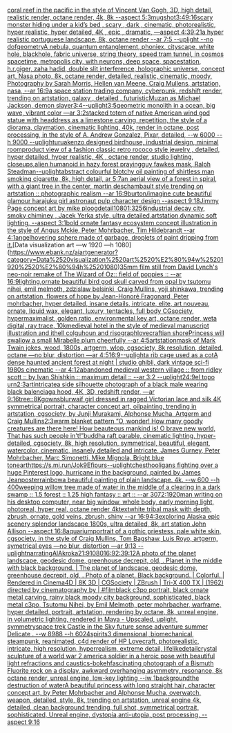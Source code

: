 [coral reef in the pacific in the style of Vincent Van Gogh, 3D, high detail, realistic render, octane render, 4k, 8k --aspect 5:3](https://www.ebank.nz/aiartgenerator?category=coral%2520reef%2520in%2520the%2520pacific%2520in%2520the%2520style%2520of%2520Vincent%2520Van%2520Gogh%2C%25203D%2C%2520high%2520detail%2C%2520realistic%2520render%2C%2520octane%2520render%2C%25204k%2C%25208k%2520--aspect%25205%3A3)[mugshot](https://www.ebank.nz/aiartgenerator?category=mugshot)[3:4](https://www.ebank.nz/aiartgenerator?category=3%3A4)[9:16](https://www.ebank.nz/aiartgenerator?category=9%3A16)[scary monster hiding under a kid’s bed , scary , dark , cinematic, photorealistic, hyper realistic, hyper detailed, 4K , epic , dramatic, —aspect 4:3](https://www.ebank.nz/aiartgenerator?category=scary%2520monster%2520hiding%2520under%2520a%2520kid%E2%80%99s%2520bed%2520%2C%2520scary%2520%2C%2520dark%2520%2C%2520cinematic%2C%2520photorealistic%2C%2520hyper%2520realistic%2C%2520hyper%2520detailed%2C%25204K%2520%2C%2520epic%2520%2C%2520dramatic%2C%2520%E2%80%94aspect%25204%3A3)[9:21](https://www.ebank.nz/aiartgenerator?category=9%3A21)[a hyper realistic portuguese landscape, 8k, octane render --ar 7:5 --uplight --no dof](https://www.ebank.nz/aiartgenerator?category=a%2520hyper%2520realistic%2520portuguese%2520landscape%2C%25208k%2C%2520octane%2520render%2520--ar%25207%3A5%2520--uplight%2520--no%2520dof)[geometry](https://www.ebank.nz/aiartgenerator?category=geometry)[A nebula, quantum entanglement, phoniex, cityscape, white hole, blackhole, fabric universe, string theory, speed tram tunnel, in cosmos spacetime, metropolis city, with neurons, deep space, spacestation, h.r.giger, zaha hadid, double slit interference, holographic universe, concept art, Nasa photo, 8k, octane render, detailed, realistic, cinematic, moody, Photography by Sarah Morris, Hellen van Meene, Craig Mullens, artstation, nasa, --ar 16:9](https://www.ebank.nz/aiartgenerator?category=A%2520nebula%2C%2520quantum%2520entanglement%2C%2520phoniex%2C%2520cityscape%2C%2520white%2520hole%2C%2520blackhole%2C%2520fabric%2520universe%2C%2520string%2520theory%2C%2520speed%2520tram%2520tunnel%2C%2520in%2520cosmos%2520spacetime%2C%2520metropolis%2520city%2C%2520with%2520neurons%2C%2520deep%2520space%2C%2520spacestation%2C%2520h.r.giger%2C%2520zaha%2520hadid%2C%2520double%2520slit%2520interference%2C%2520holographic%2520universe%2C%2520concept%2520art%2C%2520Nasa%2520photo%2C%25208k%2C%2520octane%2520render%2C%2520detailed%2C%2520realistic%2C%2520cinematic%2C%2520moody%2C%2520Photography%2520by%2520Sarah%2520Morris%2C%2520Hellen%2520van%2520Meene%2C%2520Craig%2520Mullens%2C%2520artstation%2C%2520nasa%2C%2520--ar%252016%3A9)[a space station trading company, cyberpunk, redshift render, trending on artstation, galaxy , detailed , futuristic](https://www.ebank.nz/aiartgenerator?category=a%2520space%2520station%2520trading%2520company%2C%2520cyberpunk%2C%2520redshift%2520render%2C%2520trending%2520on%2520artstation%2C%2520galaxy%2520%2C%2520detailed%2520%2C%2520futuristic)[Muzan as Michael Jackson, demon slayer](https://www.ebank.nz/aiartgenerator?category=Muzan%2520as%2520Michael%2520Jackson%2C%2520demon%2520slayer)[3:4](https://www.ebank.nz/aiartgenerator?category=3%3A4)[--uplight](https://www.ebank.nz/aiartgenerator?category=--uplight)[3:5](https://www.ebank.nz/aiartgenerator?category=3%3A5)[geometric monolith in a ocean, big wave, vibrant color —ar 3:2](https://www.ebank.nz/aiartgenerator?category=geometric%2520monolith%2520in%2520a%2520ocean%2C%2520big%2520wave%2C%2520vibrant%2520color%2520%E2%80%94ar%25203%3A2)[stacked totem of native American wind god statue with headdress as a limestone carving, repetition, the style of a diorama, claymation, cinematic lighting, 40k, render in octane, post processing, in the style of A. Andrew Gonzalez, Pixar, detailed, --w 6000 --h 9000 --uplight](https://www.ebank.nz/aiartgenerator?category=stacked%2520totem%2520of%2520native%2520American%2520wind%2520god%2520statue%2520with%2520headdress%2520as%2520a%2520limestone%2520carving%2C%2520repetition%2C%2520the%2520style%2520of%2520a%2520diorama%2C%2520claymation%2C%2520cinematic%2520lighting%2C%252040k%2C%2520render%2520in%2520octane%2C%2520post%2520processing%2C%2520in%2520the%2520style%2520of%2520A.%2520Andrew%2520Gonzalez%2C%2520Pixar%2C%2520detailed%2C%2520--w%25206000%2520--h%25209000%2520--uplight)[urua](https://www.ebank.nz/aiartgenerator?category=urua)[kenzo designed birdhouse, industrial design, minimal room](https://www.ebank.nz/aiartgenerator?category=kenzo%2520designed%2520birdhouse%2C%2520industrial%2520design%2C%2520minimal%2520room)[product view of a fashion classic retro rococo style jewelry , detailed, hyper detailed, hyper realistic, 4K , octane render, studio lighting, closeups,](https://www.ebank.nz/aiartgenerator?category=product%2520view%2520of%2520a%2520fashion%2520classic%2520retro%2520rococo%2520style%2520jewelry%2520%2C%2520detailed%2C%2520hyper%2520detailed%2C%2520hyper%2520realistic%2C%25204K%2520%2C%2520octane%2520render%2C%2520studio%2520lighting%2C%2520closeups%2C)[alien humanoid in hazy forest praying](https://www.ebank.nz/aiartgenerator?category=alien%2520humanoid%2520in%2520hazy%2520forest%2520praying)[guy fawkes mask, Ralph Steadman](https://www.ebank.nz/aiartgenerator?category=guy%2520fawkes%2520mask%2C%2520Ralph%2520Steadman)[--uplight](https://www.ebank.nz/aiartgenerator?category=--uplight)[abstract colourful blotchy oil painting of shirtless man smoking cigarette, 8k, high detail, ar 5:7](https://www.ebank.nz/aiartgenerator?category=abstract%2520colourful%2520blotchy%2520oil%2520painting%2520of%2520shirtless%2520man%2520smoking%2520cigarette%2C%25208k%2C%2520high%2520detail%2C%2520ar%25205%3A7)[](https://www.ebank.nz/aiartgenerator?category=)[an aerial view of a forest in spiral, with a giant tree in the center, martin deschambault style trending on artstation :: photographic realism --ar 16:9](https://www.ebank.nz/aiartgenerator?category=an%2520aerial%2520view%2520of%2520a%2520forest%2520in%2520spiral%2C%2520with%2520a%2520giant%2520tree%2520in%2520the%2520center%2C%2520martin%2520deschambault%2520style%2520trending%2520on%2520artstation%2520%3A%3A%2520photographic%2520realism%2520--ar%252016%3A9)[burton](https://www.ebank.nz/aiartgenerator?category=burton)[/imagine cute beautiful glamour harajuku girl astronaut pulp character design  --aspect 9:18](https://www.ebank.nz/aiartgenerator?category=/imagine%2520cute%2520beautiful%2520glamour%2520harajuku%2520girl%2520astronaut%2520pulp%2520character%2520design%2520%2520--aspect%25209%3A18)[Jimmy Page concept art by mike ploog](https://www.ebank.nz/aiartgenerator?category=Jimmy%2520Page%2520concept%2520art%2520by%2520mike%2520ploog)[detail](https://www.ebank.nz/aiartgenerator?category=detail)[1080](https://www.ebank.nz/aiartgenerator?category=1080)[1:3](https://www.ebank.nz/aiartgenerator?category=1%3A3)[256](https://www.ebank.nz/aiartgenerator?category=256)[industrial decay city, smoky chiminey , Jacek Yerka style, ultra detailed,artstation,dynamic soft lighting, --aspect 3:1](https://www.ebank.nz/aiartgenerator?category=industrial%2520decay%2520city%2C%2520smoky%2520chiminey%2520%2C%2520Jacek%2520Yerka%2520style%2C%2520ultra%2520detailed%2Cartstation%2Cdynamic%2520soft%2520lighting%2C%2520--aspect%25203%3A1)[bold ornate fantasy ecosystem concept illustration in the style of Angus Mckie, Peter Mohrbacher, Tim Hildebrandt --ar 4:1](https://www.ebank.nz/aiartgenerator?category=bold%2520ornate%2520fantasy%2520ecosystem%2520concept%2520illustration%2520in%2520the%2520style%2520of%2520Angus%2520Mckie%2C%2520Peter%2520Mohrbacher%2C%2520Tim%2520Hildebrandt%2520--ar%25204%3A1)[angel](https://www.ebank.nz/aiartgenerator?category=angel)[hovering sphere made of garbage, droplets of paint dripping from it.](https://www.ebank.nz/aiartgenerator?category=hovering%2520sphere%2520made%2520of%2520garbage%2C%2520droplets%2520of%2520paint%2520dripping%2520from%2520it.)[Data visualization art —w 1920 —h 1080](https://www.ebank.nz/aiartgenerator?category=Data%2520visualization%2520art%2520%E2%80%94w%25201920%2520%E2%80%94h%25201080)[35mm film still from David Lynch's neo-noir remake of The Wizard of Oz:: field of poppies :: --ar 16:9](https://www.ebank.nz/aiartgenerator?category=35mm%2520film%2520still%2520from%2520David%2520Lynch%27s%2520neo-noir%2520remake%2520of%2520The%2520Wizard%2520of%2520Oz%3A%3A%2520field%2520of%2520poppies%2520%3A%3A%2520--ar%252016%3A9)[lighting,](https://www.ebank.nz/aiartgenerator?category=lighting%2C)[ornate beautiful bird god skull carved from opal by tsutomu nihei, emil melmoth, zdzislaw belsinki, Craig Mullins, yoji shinkawa, trending on artstation, flowers of hope by Jean-Honoré Fragonard, Peter mohrbacher, hyper detailed, insane details, intricate, elite, art nouveau, ornate, liquid wax, elegant, luxury, tentacles, full body CGsociety, hypermaximalist, golden ratio, environmental key art, octane render, weta digital, ray trace, 10k](https://www.ebank.nz/aiartgenerator?category=ornate%2520beautiful%2520bird%2520god%2520skull%2520carved%2520from%2520opal%2520by%2520tsutomu%2520nihei%2C%2520emil%2520melmoth%2C%2520zdzislaw%2520belsinki%2C%2520Craig%2520Mullins%2C%2520yoji%2520shinkawa%2C%2520trending%2520on%2520artstation%2C%2520flowers%2520of%2520hope%2520by%2520Jean-Honor%C3%A9%2520Fragonard%2C%2520Peter%2520mohrbacher%2C%2520hyper%2520detailed%2C%2520insane%2520details%2C%2520intricate%2C%2520elite%2C%2520art%2520nouveau%2C%2520ornate%2C%2520liquid%2520wax%2C%2520elegant%2C%2520luxury%2C%2520tentacles%2C%2520full%2520body%2520CGsociety%2C%2520hypermaximalist%2C%2520golden%2520ratio%2C%2520environmental%2520key%2520art%2C%2520octane%2520render%2C%2520weta%2520digital%2C%2520ray%2520trace%2C%252010k)[medieval hotel in the style of medieval manuscript illustration and ithell colguhoun and risograph](https://www.ebank.nz/aiartgenerator?category=medieval%2520hotel%2520in%2520the%2520style%2520of%2520medieval%2520manuscript%2520illustration%2520and%2520ithell%2520colguhoun%2520and%2520risograph)[lovecraftian shore](https://www.ebank.nz/aiartgenerator?category=lovecraftian%2520shore)[Princess will swallow a small Mirabelle plum cheerfully --ar 4:5](https://www.ebank.nz/aiartgenerator?category=Princess%2520will%2520swallow%2520a%2520small%2520Mirabelle%2520plum%2520cheerfully%2520--ar%25204%3A5)[artstation](https://www.ebank.nz/aiartgenerator?category=artstation)[mask of Mark Twain jokes, wood, 1800s, artgerm, wlop, cgsociety, 8k resolution, detailed, octane —no blur, distortion —ar 4:5](https://www.ebank.nz/aiartgenerator?category=mask%2520of%2520Mark%2520Twain%2520jokes%2C%2520wood%2C%25201800s%2C%2520artgerm%2C%2520wlop%2C%2520cgsociety%2C%25208k%2520resolution%2C%2520detailed%2C%2520octane%2520%E2%80%94no%2520blur%2C%2520distortion%2520%E2%80%94ar%25204%3A5)[16:9](https://www.ebank.nz/aiartgenerator?category=16%3A9)[--uplight](https://www.ebank.nz/aiartgenerator?category=--uplight)[a rib cage used as a cot](https://www.ebank.nz/aiartgenerator?category=a%2520rib%2520cage%2520used%2520as%2520a%2520cot)[A dense haunted ancient forest at night | studio ghibli, dark vintage sci-fi 1980s cinematic --ar 4:12](https://www.ebank.nz/aiartgenerator?category=A%2520dense%2520haunted%2520ancient%2520forest%2520at%2520night%2520%7C%2520studio%2520ghibli%2C%2520dark%2520vintage%2520sci-fi%25201980s%2520cinematic%2520--ar%25204%3A12)[abandoned medieval western village :: from ridley scott :: by Ivan Shishkin :: maximum detail :: --ar 3:2 --uplight](https://www.ebank.nz/aiartgenerator?category=abandoned%2520medieval%2520western%2520village%2520%3A%3A%2520from%2520ridley%2520scott%2520%3A%3A%2520by%2520Ivan%2520Shishkin%2520%3A%3A%2520maximum%2520detail%2520%3A%3A%2520--ar%25203%3A2%2520--uplight)[24:9](https://www.ebank.nz/aiartgenerator?category=24%3A9)[el topo urn](https://www.ebank.nz/aiartgenerator?category=el%2520topo%2520urn)[2:3](https://www.ebank.nz/aiartgenerator?category=2%3A3)[art](https://www.ebank.nz/aiartgenerator?category=art)[intricate](https://www.ebank.nz/aiartgenerator?category=intricate)[a side silhouette photograph of a black male wearing black balenciaga hood, 4K, 3D, redshift render, —ar 9:16](https://www.ebank.nz/aiartgenerator?category=a%2520side%2520silhouette%2520photograph%2520of%2520a%2520black%2520male%2520wearing%2520black%2520balenciaga%2520hood%2C%25204K%2C%25203D%2C%2520redshift%2520render%2C%2520%E2%80%94ar%25209%3A16)[tree::](https://www.ebank.nz/aiartgenerator?category=tree%3A%3A)[8K](https://www.ebank.nz/aiartgenerator?category=8K)[gowns](https://www.ebank.nz/aiartgenerator?category=gowns)[blur](https://www.ebank.nz/aiartgenerator?category=blur)[waif girl dressed in ragged Victorian lace and silk 4K symmetrical portrait, character concept art, oilpainting, trending in artstation, cgsociety, by Junji Murakami, Alphonse Mucha, Artgerm and Craig Mullins](https://www.ebank.nz/aiartgenerator?category=waif%2520girl%2520dressed%2520in%2520ragged%2520Victorian%2520lace%2520and%2520silk%25204K%2520symmetrical%2520portrait%2C%2520character%2520concept%2520art%2C%2520oilpainting%2C%2520trending%2520in%2520artstation%2C%2520cgsociety%2C%2520by%2520Junji%2520Murakami%2C%2520Alphonse%2520Mucha%2C%2520Artgerm%2520and%2520Craig%2520Mullins)[2:3](https://www.ebank.nz/aiartgenerator?category=2%3A3)[warm blanket pattern “O, wonder! How many goodly creatures are there here! How beauteous mankind is! O brave new world, That has such people in't!”](https://www.ebank.nz/aiartgenerator?category=warm%2520blanket%2520pattern%2520%E2%80%9CO%2C%2520wonder%21%2520How%2520many%2520goodly%2520creatures%2520are%2520there%2520here%21%2520How%2520beauteous%2520mankind%2520is%21%2520O%2520brave%2520new%2520world%2C%2520That%2520has%2520such%2520people%2520in%27t%21%E2%80%9D)[buddha raft parable, cinematic lighting, hyper-detailed, cgsociety, 8k, high resolution, symmetrical, beautiful, elegant, watercolor, cinematic, insanely detailed and intricate, James Gurney, Peter Mohrbacher, Marc Simonetti, Mike Mignola, Bright blue tone](https://www.ebank.nz/aiartgenerator?category=buddha%2520raft%2520parable%2C%2520cinematic%2520lighting%2C%2520hyper-detailed%2C%2520cgsociety%2C%25208k%2C%2520high%2520resolution%2C%2520symmetrical%2C%2520beautiful%2C%2520elegant%2C%2520watercolor%2C%2520cinematic%2C%2520insanely%2520detailed%2520and%2520intricate%2C%2520James%2520Gurney%2C%2520Peter%2520Mohrbacher%2C%2520Marc%2520Simonetti%2C%2520Mike%2520Mignola%2C%2520Bright%2520blue%2520tone)[art](https://www.ebank.nz/aiartgenerator?category=art)[<https://s.mj.run/Jok9Efipurs>](https://www.ebank.nz/aiartgenerator?category=%3Chttps%3A//s.mj.run/Jok9Efipurs%3E)[--uplight](https://www.ebank.nz/aiartgenerator?category=--uplight)[chest](https://www.ebank.nz/aiartgenerator?category=chest)[hooligans fighting over a huge Pinterest logo, hurricane in the background, painted by James Jean](https://www.ebank.nz/aiartgenerator?category=hooligans%2520fighting%2520over%2520a%2520huge%2520Pinterest%2520logo%2C%2520hurricane%2520in%2520the%2520background%2C%2520painted%2520by%2520James%2520Jean)[poster](https://www.ebank.nz/aiartgenerator?category=poster)[rainbow](https://www.ebank.nz/aiartgenerator?category=rainbow)[a beautiful painting of plain landscape. 4k. --w 600 --h 400](https://www.ebank.nz/aiartgenerator?category=a%2520beautiful%2520painting%2520of%2520plain%2520landscape.%25204k.%2520--w%2520600%2520--h%2520400)[weeping willow tree made of water in the middle of a clearing in a dark swamp :: 1.5 forest :: 1.25 high fantasy :: art :: --ar 3072:1920](https://www.ebank.nz/aiartgenerator?category=weeping%2520willow%2520tree%2520made%2520of%2520water%2520in%2520the%2520middle%2520of%2520a%2520clearing%2520in%2520a%2520dark%2520swamp%2520%3A%3A%25201.5%2520forest%2520%3A%3A%25201.25%2520high%2520fantasy%2520%3A%3A%2520art%2520%3A%3A%2520--ar%25203072%3A1920)[man writing on his desktop computer, near big window, whole body, early morning light, photoreal, hyper real, octane render 4k](https://www.ebank.nz/aiartgenerator?category=man%2520writing%2520on%2520his%2520desktop%2520computer%2C%2520near%2520big%2520window%2C%2520whole%2520body%2C%2520early%2520morning%2520light%2C%2520photoreal%2C%2520hyper%2520real%2C%2520octane%2520render%25204k)[text](https://www.ebank.nz/aiartgenerator?category=text)[white tribal mask with depth, zbrush, ornate, gold veins, zbrush, shiny --ar 16:9](https://www.ebank.nz/aiartgenerator?category=white%2520tribal%2520mask%2520with%2520depth%2C%2520zbrush%2C%2520ornate%2C%2520gold%2520veins%2C%2520zbrush%2C%2520shiny%2520--ar%252016%3A9)[4:3](https://www.ebank.nz/aiartgenerator?category=4%3A3)[exploring Alaska epic scenery splendor landscape 1800s, ultra detailed, 8k, art station John Allison  --aspect 16:8](https://www.ebank.nz/aiartgenerator?category=exploring%2520Alaska%2520epic%2520scenery%2520splendor%2520landscape%25201800s%2C%2520ultra%2520detailed%2C%25208k%2C%2520art%2520station%2520John%2520Allison%2520%2520--aspect%252016%3A8)[aquarium](https://www.ebank.nz/aiartgenerator?category=aquarium)[portrait of a gothic priestess, pale white skin, cgsociety, in the style of  Craig Mullins, Tom Bagshaw, Luis Royo, artgerm, symetrical eyes —no blur, distortion —ar 9:13 --uplight](https://www.ebank.nz/aiartgenerator?category=portrait%2520of%2520a%2520gothic%2520priestess%2C%2520pale%2520white%2520skin%2C%2520cgsociety%2C%2520in%2520the%2520style%2520of%2520%2520Craig%2520Mullins%2C%2520Tom%2520Bagshaw%2C%2520Luis%2520Royo%2C%2520artgerm%2C%2520symetrical%2520eyes%2520%E2%80%94no%2520blur%2C%2520distortion%2520%E2%80%94ar%25209%3A13%2520--uplight)[narrating](https://www.ebank.nz/aiartgenerator?category=narrating)[AlAkroka](https://www.ebank.nz/aiartgenerator?category=AlAkroka)[21:9](https://www.ebank.nz/aiartgenerator?category=21%3A9)[1080](https://www.ebank.nz/aiartgenerator?category=1080)[16:9](https://www.ebank.nz/aiartgenerator?category=16%3A9)[2:3](https://www.ebank.nz/aiartgenerator?category=2%3A3)[9:12](https://www.ebank.nz/aiartgenerator?category=9%3A12)[A photo of the planet landscape, geodesic dome, greenhouse decrepit, old, . Planet in the middle with black background. | The planet of landscape, geodesic dome, greenhouse decrepit, old, . Photo of a planet. Black background. | Colorful. | Rendered in Cinema4D | 8K 3D | CGSociety | ZBrush | Tri-X 400 TX | (1962) directed by cinematography by | #film](https://www.ebank.nz/aiartgenerator?category=A%2520photo%2520of%2520the%2520planet%2520landscape%2C%2520geodesic%2520dome%2C%2520greenhouse%2520decrepit%2C%2520old%2C%2520.%2520Planet%2520in%2520the%2520middle%2520with%2520black%2520background.%2520%7C%2520The%2520planet%2520of%2520landscape%2C%2520geodesic%2520dome%2C%2520greenhouse%2520decrepit%2C%2520old%2C%2520.%2520Photo%2520of%2520a%2520planet.%2520Black%2520background.%2520%7C%2520Colorful.%2520%7C%2520Rendered%2520in%2520Cinema4D%2520%7C%25208K%25203D%2520%7C%2520CGSociety%2520%7C%2520ZBrush%2520%7C%2520Tri-X%2520400%2520TX%2520%7C%2520%281962%29%2520directed%2520by%2520cinematography%2520by%2520%7C%2520%23film)[black c3po portrait, black ornate metal carving, rainy black moody city background, sophisticated, black metal c3po, Tsutomu Nihei, by Emil Melmoth, peter mohrbacher, warframe, hyper detailed, portrait, artstation, rendering by octane, 8k, unreal engine, in volumetric lighting, rendered in Maya - Upscaled, uplight, symmetry](https://www.ebank.nz/aiartgenerator?category=black%2520c3po%2520portrait%2C%2520black%2520ornate%2520metal%2520carving%2C%2520rainy%2520black%2520moody%2520city%2520background%2C%2520sophisticated%2C%2520black%2520metal%2520c3po%2C%2520Tsutomu%2520Nihei%2C%2520by%2520Emil%2520Melmoth%2C%2520peter%2520mohrbacher%2C%2520warframe%2C%2520hyper%2520detailed%2C%2520portrait%2C%2520artstation%2C%2520rendering%2520by%2520octane%2C%25208k%2C%2520unreal%2520engine%2C%2520in%2520volumetric%2520lighting%2C%2520rendered%2520in%2520Maya%2520-%2520Upscaled%2C%2520uplight%2C%2520symmetry)[space trek Castle in the Sky future sense adventure summer  Delicate  . --w 8988 --h 6024](https://www.ebank.nz/aiartgenerator?category=space%2520trek%2520Castle%2520in%2520the%2520Sky%2520future%2520sense%2520adventure%2520summer%2520%2520Delicate%2520%2520.%2520--w%25208988%2520--h%25206024)[spirits](https://www.ebank.nz/aiartgenerator?category=spirits)[3 dimensional, biomechanical, steampunk, reanimated, c4d render of HP Lovecraft, photorealistic, intricate, high resolution, hyperrealism, extreme detail, lifelike](https://www.ebank.nz/aiartgenerator?category=3%2520dimensional%2C%2520biomechanical%2C%2520steampunk%2C%2520reanimated%2C%2520c4d%2520render%2520of%2520HP%2520Lovecraft%2C%2520photorealistic%2C%2520intricate%2C%2520high%2520resolution%2C%2520hyperrealism%2C%2520extreme%2520detail%2C%2520lifelike)[detail](https://www.ebank.nz/aiartgenerator?category=detail)[crystal sculpture of a world war 2 america soldier in a heroic pose with beautiful light refractions and caustics](https://www.ebank.nz/aiartgenerator?category=crystal%2520sculpture%2520of%2520a%2520world%2520war%25202%2520america%2520soldier%2520in%2520a%2520heroic%2520pose%2520with%2520beautiful%2520light%2520refractions%2520and%2520caustics)[-](https://www.ebank.nz/aiartgenerator?category=-)[bokeh](https://www.ebank.nz/aiartgenerator?category=bokeh)[fascinating photograph of a Bismuth Fluorite rock on a display, awkward overhanging asymmetry, resonance, 8k octane render, unreal engine, low-key lighting --iw 1](https://www.ebank.nz/aiartgenerator?category=fascinating%2520photograph%2520of%2520a%2520Bismuth%2520Fluorite%2520rock%2520on%2520a%2520display%2C%2520awkward%2520overhanging%2520asymmetry%2C%2520resonance%2C%25208k%2520octane%2520render%2C%2520unreal%2520engine%2C%2520low-key%2520lighting%2520--iw%25201)[background](https://www.ebank.nz/aiartgenerator?category=background)[the destruction of water](https://www.ebank.nz/aiartgenerator?category=the%2520destruction%2520of%2520water)[A beautiful princess with long straight hair, character concept art, by Peter Mohrbacher and Alphonse Mucha, overwatch, weapon, detailed, style, 8k, trending on artstation, unreal engine 4k, detailed, clean background trending, full shot, symmetrical portrait, sophisticated, Unreal engine, dystopia,anti-utopia, post processing, --aspect 9:16](https://www.ebank.nz/aiartgenerator?category=A%2520beautiful%2520princess%2520with%2520long%2520straight%2520hair%2C%2520character%2520concept%2520art%2C%2520by%2520Peter%2520Mohrbacher%2520and%2520Alphonse%2520Mucha%2C%2520overwatch%2C%2520weapon%2C%2520detailed%2C%2520style%2C%25208k%2C%2520trending%2520on%2520artstation%2C%2520unreal%2520engine%25204k%2C%2520detailed%2C%2520clean%2520background%2520trending%2C%2520full%2520shot%2C%2520symmetrical%2520portrait%2C%2520sophisticated%2C%2520Unreal%2520engine%2C%2520dystopia%2Canti-utopia%2C%2520post%2520processing%2C%2520--aspect%25209%3A16)